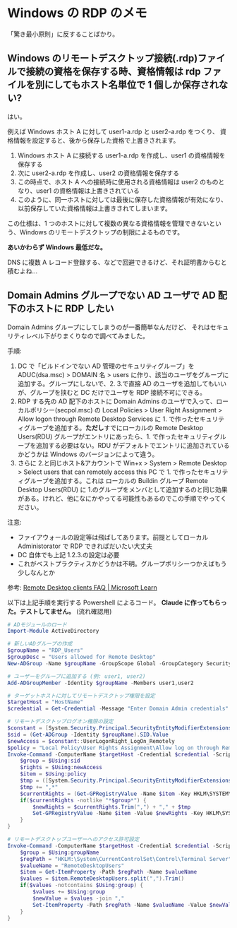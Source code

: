 # Windows の RDP のメモ

「驚き最小原則」に反することばかり。

## Windows のリモートデスクトップ接続(.rdp)ファイルで接続の資格を保存する時、資格情報は rdp ファイルを別にしてもホスト名単位で 1 個しか保存されない?

はい。

例えば Windows ホスト A に対して user1-a.rdp と user2-a.rdp をつくり、
資格情報を設定すると、後から保存した資格で上書きされます。

1. Windows ホスト A に接続する user1-a.rdp を作成し、user1 の資格情報を保存する
1. 次に user2-a.rdp を作成し、user2 の資格情報を保存する
1. この時点で、ホスト A への接続時に使用される資格情報は user2 のものとなり、user1 の資格情報は上書きされている
1. このように、同一ホストに対しては最後に保存した資格情報が有効になり、以前保存していた資格情報は上書きされてしまいます。

この仕様は、1 つのホストに対して複数の異なる資格情報を管理できないという、Windows のリモートデスクトップの制限によるものです。

**あいかわらず Windows 最低だな。**

DNS に複数 A レコード登録する、などで回避できるけど、それ証明書からむと積むよね...

## Domain Admins グループでない AD ユーザで AD 配下のホストに RDP したい

Domain Admins グループにしてしまうのが一番簡単なんだけど、
それはセキュリティレベル下がりまくりなので調べてみました。

手順:

1. DC で「ビルドインでない AD 管理のセキュリティグループ」を ADUC(dsa.msc) > DOMAIN 名 > users に作り、該当のユーザをグループに追加する。グループにしないで、2. 3.で直接 AD のユーザを追加してもいいが、グループを挟むと DC だけでユーザを RDP 接続不可にできる。
2. RDP する先の AD 配下のホストに Domain Admins のユーザで入って、ローカルポリシー(secpol.msc) の
   Local Policies > User Right Assignment > Allow logon through Remote Desktop Services に 1. で作ったセキュリティグループを追加する。**ただし**すでにローカルの Remote Desktop Users(RDU) グループがエントリにあったら、1. で作ったセキュリティグループを追加する必要はない。RDU がデフォルトでエントリに追加されているかどうかは Windows のバージョンによって違う。
3. さらに 2.と同じホスト&アカウントで Win+x > System > Remote Desktop > Select users that can remotely access this PC で 1. で作ったセキュリティグループを追加する。これは ローカルの Buildin グループ Remote Desktop Users(RDU) に 1.のグループをメンバとして追加するのと同じ効果がある。けれど、他になにかやってる可能性もあるのでこの手順でやってください。

注意:

- ファイアウォールの設定等は飛ばしてあります。前提としてローカル Administorator で RDP できればだいたい大丈夫
- DC 自体でも上記 1.2.3.の設定は必要
- これがベストプラクティスかどうかは不明。グループポリシーつかえばもう少しなんとか

参考: [Remote Desktop clients FAQ | Microsoft Learn](https://learn.microsoft.com/en-us/windows-server/remote/remote-desktop-services/clients/remote-desktop-client-faq)

以下は上記手順を実行する Powershell によるコード。
**Claude に作ってもらった。テストしてません。**
(流れ確認用)

```powershell
# ADモジュールのロード
Import-Module ActiveDirectory

# 新しいADグループの作成
$groupName = "RDP_Users"
$groupDesc = "Users allowed for Remote Desktop"
New-ADGroup -Name $groupName -GroupScope Global -GroupCategory Security -Description $groupDesc

# ユーザーをグループに追加する (例: user1, user2)
Add-ADGroupMember -Identity $groupName -Members user1,user2

# ターゲットホストに対してリモートデスクトップ権限を設定
$targetHost = "HostName"
$credential = Get-Credential -Message "Enter Domain Admin credentials"

# リモートデスクトップログオン権限の設定
$constant = [System.Security.Principal.SecurityEntityModifierExtensions]
$sid = (Get-ADGroup -Identity $groupName).SID.Value
$newAccess = $constant::UserLogonRight_LogOn_Remotely
$policy = "Local Policy\User Rights Assignment\Allow log on through Remote Desktop Services"
Invoke-Command -ComputerName $targetHost -Credential $credential -ScriptBlock {
    $group = $Using:sid
    $rights = $Using:newAccess
    $item = $Using:policy
    $tmp = ([System.Security.Principal.SecurityEntityModifierExtensions]::ToString($rights)).Trim()
    $tmp += ",*"
    $currentRights = (Get-GPRegistryValue -Name $item -Key HKLM\SYSTEM\CurrentControlSet\Control\Lsa).ToString()
    if($currentRights -notlike "*$group*") {
        $newRights = $currentRights.Trim(",") + "," + $tmp
        Set-GPRegistryValue -Name $item -Value $newRights -Key HKLM\SYSTEM\CurrentControlSet\Control\Lsa -TypeString
    }
}

# リモートデスクトップユーザーへのアクセス許可設定
Invoke-Command -ComputerName $targetHost -Credential $credential -ScriptBlock {
    $group = $Using:groupName
    $regPath = "HKLM:\System\CurrentControlSet\Control\Terminal Server"
    $valueName = "RemoteDesktopUsers"
    $item = Get-ItemProperty -Path $regPath -Name $valueName
    $values = $item.RemoteDesktopUsers.split(",").Trim()
    if($values -notcontains $Using:group) {
        $values += $Using:group
        $newValue = $values -join ","
        Set-ItemProperty -Path $regPath -Name $valueName -Value $newValue.Trim(",")
    }
}
```
